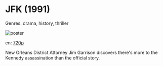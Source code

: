 # JFK (1991)

Genres: drama, history, thriller

![poster](http://image.tmdb.org/t/p/w500/9bmXpKDJv2kdtD4QNexErjGTIOz.jpg)

en:
  [720p](magnet:?xt=urn:btih:0639133979566EB8B35F39EDB5E33F033CC328A8&tr=udp://glotorrents.pw:6969/announce&tr=udp://tracker.opentrackr.org:1337/announce&tr=udp://torrent.gresille.org:80/announce&tr=udp://tracker.openbittorrent.com:80&tr=udp://tracker.coppersurfer.tk:6969&tr=udp://tracker.leechers-paradise.org:6969&tr=udp://p4p.arenabg.ch:1337&tr=udp://tracker.internetwarriors.net:1337)
  


New Orleans District Attorney Jim Garrison discovers there's more to the Kennedy assassination than the official story.